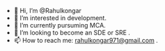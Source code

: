 - 👋 Hi, I’m @Rahulkongar
- 👀 I’m interested in development.
- 🌱 I’m currently pursuming MCA.
- 💞️ I’m looking to become an SDE or SRE .
- 📫 How to reach me: rahulkongar971@gmail.com .

<!---
Rahulkongar/Rahulkongar is a ✨ special ✨ repository because its `README.md` (this file) appears on your GitHub profile.
You can click the Preview link to take a look at your changes.
--->
